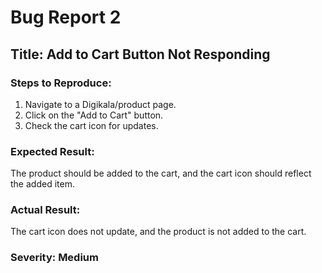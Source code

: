 # Bug Report 2

## Title: Add to Cart Button Not Responding

### Steps to Reproduce:
1. Navigate to a Digikala/product page.
2. Click on the "Add to Cart" button.
3. Check the cart icon for updates.

### Expected Result:
The product should be added to the cart, and the cart icon should reflect the added item.

### Actual Result:
The cart icon does not update, and the product is not added to the cart.

### Severity: Medium
